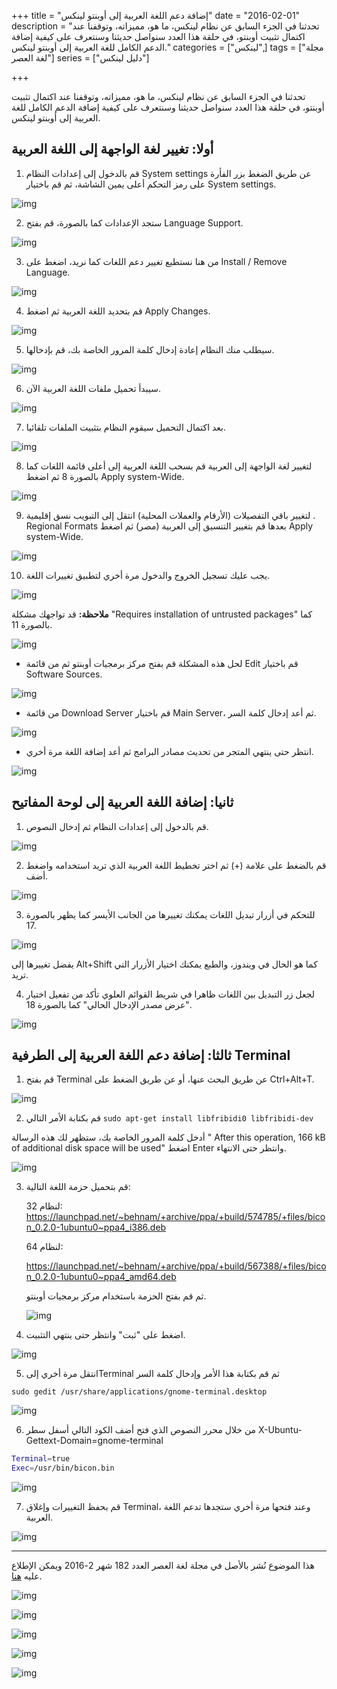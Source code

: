 +++
title = "إضافة دعم اللغة العربية إلى أوبنتو لينكس"
date = "2016-02-01"
description = "تحدثنا في الجزء السابق عن نظام لينكس، ما هو، مميزاته، وتوقفنا عند اكتمال تثبيت أوبنتو، في حلقة هذا العدد سنواصل حديثنا وسنتعرف على كيفية إضافة الدعم الكامل للغة العربية إلى أوبنتو لينكس."
categories = ["لينكس",]
tags = ["مجلة لغة العصر"]
series = ["دليل لينكس"]

+++

تحدثنا في الجزء السابق عن نظام لينكس، ما هو، مميزاته، وتوقفنا عند اكتمال تثبيت أوبنتو، في حلقة هذا العدد سنواصل حديثنا وسنتعرف على كيفية إضافة الدعم الكامل للغة العربية إلى أوبنتو لينكس.

## أولا: تغيير لغة الواجهة إلى اللغة العربية

1. قم بالدخول إلى إعدادات النظام System settings عن طريق الضغط بزر الفأرة على رمز التحكم أعلى يمين الشاشة، ثم قم باختيار System settings.

![img](images/1.png)

2. ستجد الإعدادات كما بالصورة، قم بفتح Language Support.

![img](images/2.png)

3. من هنا نستطيع تغيير دعم اللغات كما نريد، اضغط على Install / Remove Language.

![img](images/3.png)

4. قم بتحديد اللغة العربية ثم اضغط Apply Changes.

![img](images/4.png)

5. سيطلب منك النظام إعادة إدخال كلمة المرور الخاصة بك، قم بإدخالها.

![img](images/5.png)

6. سيبدأ تحميل ملفات اللغة العربية الآن.

![img](images/6.png)

7. بعد اكتمال التحميل سيقوم النظام بتثبيت الملفات تلقائيا.

![img](images/7.png)

8. لتغيير لغة الواجهة إلى العربية قم بسحب اللغة العربية إلى أعلى قائمة اللغات كما بالصورة 8 ثم اضغط Apply system-Wide.

![img](images/8.png)

9. لتغيير باقي التفصيلات (الأرقام والعملات المحلية) انتقل إلى التبويب نسق إقليمية . Regional Formats بعدها قم بتغيير التنسيق إلى العربية (مصر) ثم اضغط Apply system-Wide.

![img](images/9.png)

10. يجب عليك تسجيل الخروج والدخول مرة أخري لتطبيق تغييرات اللغة.

![img](images/10.png)

**ملاحظة:** قد تواجهك مشكلة "Requires installation of untrusted packages" كما بالصورة 11.

![img](images/11.png)

-   لحل هذه المشكلة قم بفتح مركز برمجيات أوبنتو ثم من قائمة Edit قم باختيار Software Sources.

![img](images/12.png)

-   من قائمة Download Server قم باختيار Main Server، ثم أعد إدخال كلمة السر.

![img](images/13.png)

-   انتظر حتى ينتهي المتجر من تحديث مصادر البرامج ثم أعد إضافة اللغة مرة أخري.

![img](images/14.png)

## ثانيا: إضافة اللغة العربية إلى لوحة المفاتيح

1. قم بالدخول إلى إعدادات النظام ثم إدخال النصوص.

![img](images/15.png)

2. قم بالضغط على علامة (+) ثم اختر تخطيط اللغة العربية الذي تريد استخدامه واضغط أضف.

![img](images/16.png)

3. للتحكم في أزرار تبديل اللغات يمكنك تغييرها من الجانب الأيسر كما يظهر بالصورة 17.

![img](images/17.png)

يفضل تغييرها إلى Alt+Shift كما هو الحال في ويندوز، والطبع يمكنك اختيار الأزرار التي تريد.

4. لجعل زر التبديل بين اللغات ظاهرا في شريط القوائم العلوي تأكد من تفعيل اختيار "عرض مصدر الإدخال الحالي" كما بالصورة 18.

![img](images/18.png)

## ثالثا: إضافة دعم اللغة العربية إلى الطرفية Terminal

1. قم بفتح Terminal عن طريق البحث عنها، أو عن طريق الضغط على Ctrl+Alt+T.

![img](images/19.png)

2. قم بكتابة الأمر التالي `sudo apt-get install libfribidi0 libfribidi-dev`

أدخل كلمة المرور الخاصة بك، ستظهر لك هذه الرسالة " After this operation, 166 kB of additional disk space will be used" اضغط Enter وانتظر حتى الانتهاء.

![img](images/20.png)

3. قم بتحميل حزمة اللغة التالية:

    لنظام 32: https://launchpad.net/~behnam/+archive/ppa/+build/574785/+files/bicon_0.2.0-1ubuntu0~ppa4_i386.deb

    لنظام 64:

    https://launchpad.net/~behnam/+archive/ppa/+build/567388/+files/bicon_0.2.0-1ubuntu0~ppa4_amd64.deb

    ثم قم بفتح الحزمة باستخدام مركز برمجيات أوبنتو.

    ![img](images/21.png)

4. اضغط على "ثبت" وانتظر حتى ينتهي التثبيت.

![img](images/22.png)

5. انتقل مرة أخري إلىTerminal ثم قم بكتابة هذا الأمر وإدخال كلمة السر

`sudo gedit /usr/share/applications/gnome-terminal.desktop`

![img](images/23.png)

6. من خلال محرر النصوص الذي فتح أضف الكود التالي أسفل سطر X-Ubuntu-Gettext-Domain=gnome-terminal

```bash
Terminal=true
Exec=/usr/bin/bicon.bin
```

![img](images/24.png)

7. قم بحفظ التغييرات وإغلاق Terminal، وعند فتحها مرة أخري ستجدها تدعم اللغة العربية.

![img](images/25.png)

---

هذا الموضوع نُشر باﻷصل في مجلة لغة العصر العدد 182 شهر 2-2016 ويمكن الإطلاع عليه [هنا](https://drive.google.com/file/d/1Wx26dCh98PhkzJd_LJXU3NHNbzh88u1-/view?usp=sharing).

![img](images/182-1.png)

![img](images/182-3.png)

![img](images/182-4.png)

![img](images/182-5.png)

![img](images/182-6.png)
